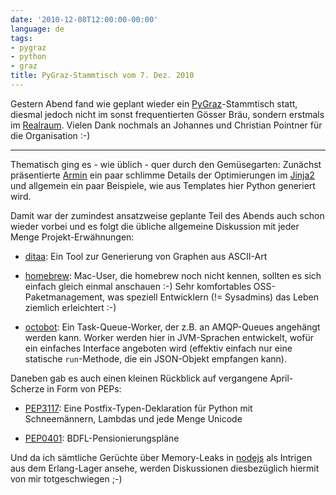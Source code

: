 ```yaml
---
date: '2010-12-08T12:00:00-00:00'
language: de
tags:
- pygraz
- python
- graz
title: PyGraz-Stammtisch vom 7. Dez. 2010
---
```



Gestern Abend fand wie geplant wieder ein [PyGraz][]-Stammtisch statt, diesmal
jedoch nicht im sonst frequentierten Gösser Bräu, sondern erstmals im
[Realraum][]. Vielen Dank nochmals an Johannes und Christian Pointner für
die Organisation :-)

-----------------------------------

Thematisch ging es - wie üblich - quer durch den Gemüsegarten: Zunächst
präsentierte [Armin][] ein paar schlimme Details der Optimierungen im [Jinja2][] und
allgemein ein paar Beispiele, wie aus Templates hier Python generiert wird.

Damit war der zumindest ansatzweise geplante Teil des Abends auch schon wieder
vorbei und es folgt die übliche allgemeine Diskussion mit jeder Menge
Projekt-Erwähnungen:

* [ditaa][]: Ein Tool zur Generierung von Graphen aus ASCII-Art

* [homebrew][]: Mac-User, die homebrew noch nicht kennen, sollten es sich einfach
  gleich einmal anschauen :-) Sehr komfortables OSS-Paketmanagement, was
  speziell Entwicklern (!= Sysadmins) das Leben ziemlich erleichtert :-)

* [octobot][]: Ein Task-Queue-Worker, der z.B. an AMQP-Queues angehängt werden
  kann. Worker werden hier in JVM-Sprachen entwickelt, wofür ein einfaches
  Interface angeboten wird (effektiv einfach nur eine statische
  ``run``-Methode, die ein JSON-Objekt empfangen kann).

Daneben gab es auch einen kleinen Rückblick auf vergangene April-Scherze in
Form von PEPs:

* [PEP3117][]: Eine Postfix-Typen-Deklaration für Python mit Schneemännern,
  Lambdas und jede Menge Unicode

* [PEP0401][]: BDFL-Pensionierungspläne

Und da ich sämtliche Gerüchte über Memory-Leaks in [nodejs][] als Intrigen aus
dem Erlang-Lager ansehe, werden Diskussionen diesbezüglich hiermit von mir
totgeschwiegen ;-)

[ditaa]: http://ditaa.sourceforge.net/
[homebrew]: https://github.com/mxcl/homebrew
[octobot]: http://octobot.taco.cat/
[armin]: http://twitter.com/mitsuhiko
[realraum]: http://realraum.at
[Johannes]: https://github.com/thet
[Jinja2]: http://jinja.pocoo.org/
[pep3117]: http://www.python.org/dev/peps/pep-3117/
[pep0401]: http://www.python.org/dev/peps/pep-0401/
[nodejs]: http://nodejs.org
[erlang]: http://www.erlang.org
[pygraz]: http://pygraz.org
